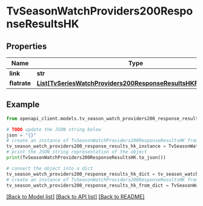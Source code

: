 # TvSeasonWatchProviders200ResponseResultsHK


## Properties

Name | Type | Description | Notes
------------ | ------------- | ------------- | -------------
**link** | **str** |  | [optional] 
**flatrate** | [**List[TvSeriesWatchProviders200ResponseResultsHKFlatrateInner]**](TvSeriesWatchProviders200ResponseResultsHKFlatrateInner.md) |  | [optional] 

## Example

```python
from openapi_client.models.tv_season_watch_providers200_response_results_hk import TvSeasonWatchProviders200ResponseResultsHK

# TODO update the JSON string below
json = "{}"
# create an instance of TvSeasonWatchProviders200ResponseResultsHK from a JSON string
tv_season_watch_providers200_response_results_hk_instance = TvSeasonWatchProviders200ResponseResultsHK.from_json(json)
# print the JSON string representation of the object
print(TvSeasonWatchProviders200ResponseResultsHK.to_json())

# convert the object into a dict
tv_season_watch_providers200_response_results_hk_dict = tv_season_watch_providers200_response_results_hk_instance.to_dict()
# create an instance of TvSeasonWatchProviders200ResponseResultsHK from a dict
tv_season_watch_providers200_response_results_hk_from_dict = TvSeasonWatchProviders200ResponseResultsHK.from_dict(tv_season_watch_providers200_response_results_hk_dict)
```
[[Back to Model list]](../README.md#documentation-for-models) [[Back to API list]](../README.md#documentation-for-api-endpoints) [[Back to README]](../README.md)


